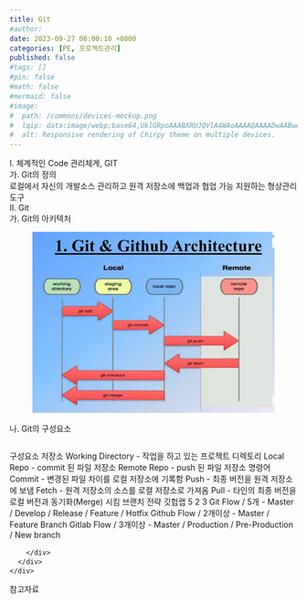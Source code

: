 ```yaml
---
title: Git
#author: 
date: 2023-09-27 00:00:10 +0800
categories: [PE, 프로젝트관리]
published: false
#tags: []
#pin: false
#math: false
#mermaid: false
#image:
#  path: /commons/devices-mockup.png
#  lqip: data:image/webp;base64,UklGRpoAAABXRUJQVlA4WAoAAAAQAAAADwAABwAAQUxQSDIAAAARL0AmbZurmr57yyIiqE8oiG0bejIYEQTgqiDA9vqnsUSI6H+oAERp2HZ65qP/VIAWAFZQOCBCAAAA8AEAnQEqEAAIAAVAfCWkAALp8sF8rgRgAP7o9FDvMCkMde9PK7euH5M1m6VWoDXf2FkP3BqV0ZYbO6NA/VFIAAAA
#  alt: Responsive rendering of Chirpy theme on multiple devices.
---
```


<div class="post-wrap">
  <div class="para">
    <div class="para-title">
      I. 체계적인 Code 관리체계, GIT
    </div>
    <div class="para-cntnt">
      <div class="para">
        <div class="para-title">
          가. Git의 정의
        </div>
        <div class="para-cntnt">
            로컬에서 자신의 개발소스 관리하고 원격 저장소에 백업과 협업 가능 지원하는 형상관리 도구
        </div>
      </div>
    </div>
  </div>
  
  <div class="para">
    <div class="para-title">
      II. Git
    </div>
    <div class="para-cntnt">
      <div class="para">
        <div class="para-title">
          가. Git의 아키텍처
        </div>
        <div class="para-cntnt">
          <figure class="post-figure">
            <img src="/assets/img/posts/Git.png" alt="Git">
<!--            <figcaption>Source: Unveiling the Metaverse: Exploring Emerging Trends, Multifaceted Perspectives, and Future Challenges</figcaption>-->
          </figure>
        </div>
      </div>
      <div class="para">
        <div class="para-title">
          나. Git의 구성요소
        </div>
        <div class="para-cntnt">
          <table class="post-table">
          </table>
          구성요소
  저장소
    Working Directory - 작업을 하고 있는 프로젝트 디렉토리
    Local Repo - commit 된 파일 저장소
    Remote Repo - push 된 파일 저장소
  명령어
    Commit - 변경된 파일 차이를 로컬 저장소에 기록함 
    Push  - 최종 버전을 원격 저장소에 보냄 
    Fetch - 원격 저장소의 소스를 로컬 저장소로 가져옴
    Pull - 타인의 최종 버전을 로컬 버전과 동기화(Merge) 시킴 
브랜치 전략 깃헙랩 5 2 3
  Git Flow / 5개 - Master / Develop / Release / Feature / Hotfix
  Github Flow / 2개이상 - Master / Feature Branch
  Gitlab Flow / 3개이상 - Master / Production / Pre-Production / New branch

        </div>
      </div>
    </div>
  </div>

  <div class="refr-wrap">
    <div class="refr-title">
        참고자료
    </div>
    <ol class="refr-list">
    <!--    <li>(나현식, 최대선) <a target="_blank" href="https://scienceon.kisti.re.kr/commons/util/originalView.do?cn=JAKO202225948430499&oCn=JAKO202225948430499&dbt=JAKO&journal=NJOU00291864">메타버스 보안 위협 요소 및 대응 방안 검토</a></li>-->
    <!--    <li>(M. Uddin, S. Manickam, H. Ullah, M. Obaidat and A. Dandoush) <a target="_blank" href="https://ieeexplore.ieee.org/abstract/document/10138386">Unveiling the Metaverse: Exploring Emerging Trends, Multifaceted Perspectives, and Future Challenges</a></li>-->
    </ol>
  </div>
</div>
